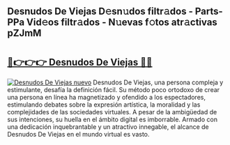 ## Desnudos De Viejas D𝚎sn𝚞dos filtr𝚊dos - Parts-PPa Vid𝚎os filtr𝚊dos - N𝚞evas f𝚘tos atr𝚊ctivas pZJmM

# <h2><a href="http://mb8ojct.tromn.icu/?c=Desnudos+De+Viejas">🔗👉👉👉 Desnudos De Viejas 🔗🔗</a></h2>

[![Desnudos De Viejas nuevo](https://i.imgur.com/pEAQMta.gif)](http://mb8ojct.tromn.icu/?c=Desnudos+De+Viejas)
Desnudos De Viejas, una persona compleja y estimulante, desafía la definición fácil. Su método poco ortodoxo de crear una persona en línea ha magnetizado y ofendido a los espectadores, estimulando debates sobre la expresión artística, la moralidad y las complejidades de las sociedades virtuales. A pesar de la ambigüedad de sus intenciones, su huella en el ámbito digital es imborrable. Armado con una dedicación inquebrantable y un atractivo innegable, el alcance de Desnudos De Viejas en el mundo virtual es vasto.
